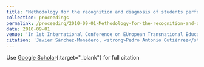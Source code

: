 ```yaml
---
title: "Methodology for the recognition and diagnosis of students performance by discriminant analisys and artificial neural networks"
collection: proceedings
permalink: /proceeding/2010-09-01-Methodology-for-the-recognition-and-diagnosis-of-students-performance-by-discriminant-analisys-and-a
date: 2010-09-01
venue: 'In 1st International Conference on EUropean Transnational Education (ICEUTE2010)'
citation: 'Javier Sánchez-Monedero, <strong>Pedro Antonio Gutiérrez</strong>, César Hervás-Martínez, Manuel Cruz-Ramírez, Juan Carlos Fernández, Francisco Fernandez-Navarro, &quot;Methodology for the recognition and diagnosis of students performance by discriminant analisys and artificial neural networks.&quot; In 1st International Conference on EUropean Transnational Education (ICEUTE2010), 2010, Burgos, Spain, pp.107-115.'
---
```

Use [Google Scholar](https://scholar.google.com/scholar?q=Methodology+for+the+recognition+and+diagnosis+of+students+performance+by+discriminant+analisys+and+artificial+neural+networks){:target="_blank"} for full citation